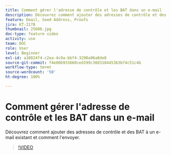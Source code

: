```yaml
---
title: Comment gérer l'adresse de contrôle et les BAT dans un e-mail
description: Découvrez comment ajouter des adresses de contrôle et des BAT à un e-mail existant et comment l'envoyer.
feature: Email, Seed Address, Proofs
jira: KT-2178
thumbnail: 25606.jpg
doc-type: feature video
activity: use
team: DOC
role: User
level: Beginner
exl-id: a10824f4-c2ea-4c9a-bbf4-3290a96a0de8
source-git-commit: f4e86b933660ced199c30d318445363b74c51c4b
workflow-type: tm+mt
source-wordcount: '50'
ht-degree: 100%

---
```


# Comment gérer l&#39;adresse de contrôle et les BAT dans un e-mail

Découvrez comment ajouter des adresses de contrôle et des BAT à un e-mail existant et comment l&#39;envoyer.

>[!VIDEO](https://video.tv.adobe.com/v/25606?quality=12&learn=on)
